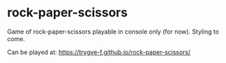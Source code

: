 # rock-paper-scissors
Game of rock-paper-scissors playable in console only (for now).
Styling to come.

Can be played at:
https://trygve-f.github.io/rock-paper-scissors/
